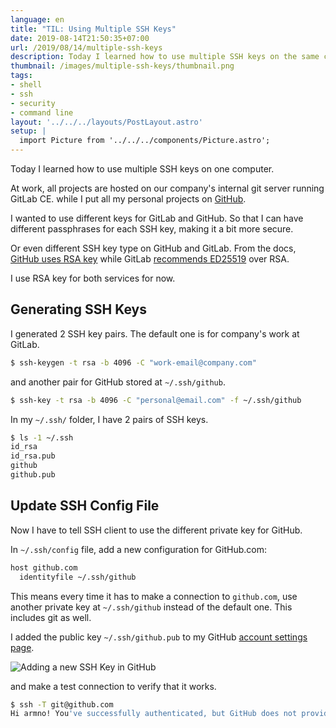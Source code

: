 ```yaml
---
language: en
title: "TIL: Using Multiple SSH Keys"
date: 2019-08-14T21:50:35+07:00
url: /2019/08/14/multiple-ssh-keys
description: Today I learned how to use multiple SSH keys on the same computer
thumbnail: /images/multiple-ssh-keys/thumbnail.png
tags:
- shell
- ssh
- security
- command line
layout: '../../../layouts/PostLayout.astro'
setup: |
  import Picture from '../../../components/Picture.astro';
---
```


Today I learned how to use multiple SSH keys on one computer.

At work, all projects are hosted on our company's internal git server running GitLab CE.
while I put all my personal projects on [GitHub](https://github.com/armno).

I wanted to use different keys for GitLab and GitHub.
So that I can have different passphrases for each SSH key, making it a bit more secure.

Or even different SSH key type on GitHub and GitLab. From the docs, [GitHub uses RSA key](https://help.github.com/en/articles/generating-a-new-ssh-key-and-adding-it-to-the-ssh-agent) while GitLab [recommends ED25519](https://docs.gitlab.com/ee/ssh/README.html#types-of-ssh-keys-and-which-to-choose) over RSA.

I use RSA key for both services for now.

## Generating SSH Keys

I generated 2 SSH key pairs. The default one is for company's work at GitLab.

```sh
$ ssh-keygen -t rsa -b 4096 -C "work-email@company.com"
```

and another pair for GitHub stored at `~/.ssh/github`.

```sh
$ ssh-key -t rsa -b 4096 -C "personal@email.com" -f ~/.ssh/github
```

In my `~/.ssh/` folder, I have 2 pairs of SSH keys.

```sh
$ ls -1 ~/.ssh
id_rsa
id_rsa.pub
github
github.pub
```

## Update SSH Config File

Now I have to tell SSH client to use the different private key for GitHub.

In `~/.ssh/config` file, add a new configuration for GitHub.com:

```sh
host github.com
  identityfile ~/.ssh/github
```

This means every time it has to make a connection to `github.com`,
use another private key at `~/.ssh/github` instead of the default one.
This includes git as well.

I added the public key `~/.ssh/github.pub` to my GitHub [account settings page](https://github.com/settings/ssh/new).

![Adding a new SSH Key in GitHub](/images/multiple-ssh-keys/github-settings.png)

and make a test connection to verify that it works.

```sh
$ ssh -T git@github.com
Hi armno! You've successfully authenticated, but GitHub does not provide shell access.
```
